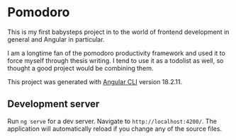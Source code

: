 # Pomodoro
This is my first babysteps project in to the world of frontend development in general and Angular in particular.

I am a longtime fan of the pomodoro productivity framework and used it to force myself through thesis writing. I tend to use it as a todolist as well, so thought a good project would be combining them. 

This project was generated with [Angular CLI](https://github.com/angular/angular-cli) version 18.2.11.

## Development server

Run `ng serve` for a dev server. Navigate to `http://localhost:4200/`. The application will automatically reload if you change any of the source files.
